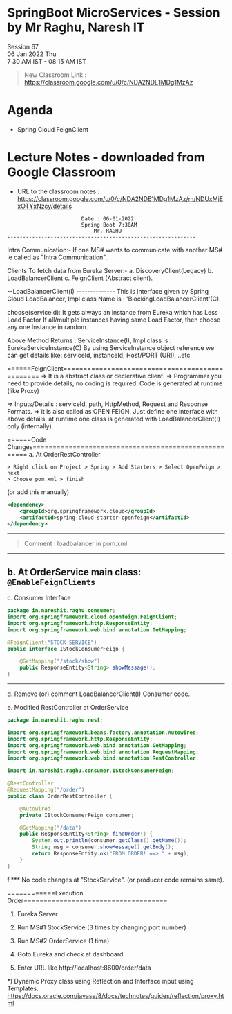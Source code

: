 # SpringBoot MicroServices - Session by Mr Raghu, Naresh IT

Session 67 \
06 Jan 2022 Thu \
7 30 AM IST - 08 15 AM IST

> New Classroom Link : https://classroom.google.com/u/0/c/NDA2NDE1MDg1MzAz

# Agenda

* Spring Cloud FeignClient

# Lecture Notes - downloaded from Google Classroom

* URL to the classroom notes : https://classroom.google.com/u/0/c/NDA2NDE1MDg1MzAz/m/NDUxMjExOTYxNzcy/details

```
						Date : 06-01-2022
						Spring Boot 7:30AM
 						    Mr. RAGHU
-------------------------------------------------------------
```
Intra Communication:-
 If one MS# wants to communicate with another MS# ie called as "Intra Communication".

Clients To fetch data from Eureka Server:-
a. DiscoveryClient(Legacy)
b. LoadBalancerClient
c. FeignClient (Abstract client).

--LoadBalancerClient(I) --------------
 This is interface given by Spring Cloud LoadBalancer,
 Impl class Name is : 'BlockingLoadBalancerClient'(C).

 choose(serviceId): It gets always an instance from Eureka which has Less Load Factor
    If all/multiple instances having same Load Factor, then choose any one Instance
    in random.

 Above Method Returns : ServiceInstance(I), Impl class is : EurekaServiceInstance(C)
 By using ServiceInstance object reference we can get details like:
   serviceId, instanceId, Host/PORT (URI), ..etc

======FeignClient================================================
=> It is a abstract class or declerative client.
=> Programmer you need to provide details, no coding is required.
   Code is generated at runtime (like Proxy)

=> Inputs/Details : serviceId, path, HttpMethod, Request and Response Formats.
=> it is also called as OPEN FEIGN. Just define one interface with above details.
   at runtime one class is generated with LoadBalancerClient(I) only (internally).

======Code Changes=====================================================
a. At OrderRestController
```
> Right click on Project > Spring > Add Starters > Select OpenFeign > next
> Choose pom.xml > finish
```
 (or add this manually)
```xml
<dependency>
	<groupId>org.springframework.cloud</groupId>
	<artifactId>spring-cloud-starter-openfeign</artifactId>
</dependency>
```
----------------------------------------------
> Comment : loadbalancer in pom.xml
----------------------------------------------

b. At OrderService main class: `@EnableFeignClients`
-----------------------------------------------
c. Consumer Interface
```java
package in.nareshit.raghu.consumer;
import org.springframework.cloud.openfeign.FeignClient;
import org.springframework.http.ResponseEntity;
import org.springframework.web.bind.annotation.GetMapping;

@FeignClient("STOCK-SERVICE")
public interface IStockConsumerFeign {

	@GetMapping("/stock/show")
	public ResponseEntity<String> showMessage();
}
```
----------------------------------------------

d. Remove (or) comment LoadBalancerClient(I) Consumer code.

e. Modified RestController at OrderService
```java
package in.nareshit.raghu.rest;

import org.springframework.beans.factory.annotation.Autowired;
import org.springframework.http.ResponseEntity;
import org.springframework.web.bind.annotation.GetMapping;
import org.springframework.web.bind.annotation.RequestMapping;
import org.springframework.web.bind.annotation.RestController;

import in.nareshit.raghu.consumer.IStockConsumerFeign;

@RestController
@RequestMapping("/order")
public class OrderRestController {

	@Autowired
	private IStockConsumerFeign consumer;

	@GetMapping("/data")
	public ResponseEntity<String> findOrder() {
		System.out.println(consumer.getClass().getName());
		String msg = consumer.showMessage().getBody();
		return ResponseEntity.ok("FROM ORDER! ==> " + msg);
	}
}
```
f.*** No code changes at "StockService". (or producer code remains same).

============Execution Order====================================
1. Eureka Server

2. Run MS#1 StockService (3 times by changing port number)

3. Run MS#2 OrderService (1 time)

4. Goto Eureka and check at dashboard

5. Enter URL like
  http://localhost:8600/order/data

*) Dynamic Proxy class using Reflection and Interface input using Templates.
https://docs.oracle.com/javase/8/docs/technotes/guides/reflection/proxy.html
